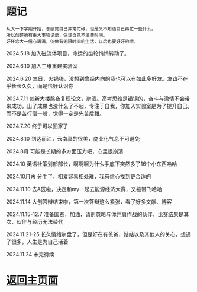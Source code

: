 # 题记
```shell
从大一下学期开始，总感觉自己非常忙碌，但是又不知道自己再忙一些什么。
所以创建所有重大事项记录，保证自己不浪费时间。
好怀念大一信心满满，仿佛有无限时间的生活，以后也要好好的哦。
```
2024.5.18 加入磁流体项目，命运的齿轮悄悄转动了。

2024.6.10 加入三维重建实验室

2024.6.20 生日，火锅嗨，没想到曾经内向的我也可以有如此多好友。友谊不在乎长长久久，而是恰好认识你

2024.7.11 创新大楼熬夜复现论文，崩溃。高考思维是错误的，奋斗与激情不会带来成功，出了成果也没什么了不起，专注于自我，你加入实验室是为了提升自己，而不是苦行僧一般，觉得一定是先苦后甜。

2024.7.20 终于可以回家了

2024.8.10 到达丽江，云南真的很美，商业化气息不可避免

2024.8月 可能是长期的多方面压力吧，心里很崩溃

2024.10 英语社策划部部长，啊啊啊为什么手底下突然多了16个小东西哈哈

2024.10月末 分手了，相爱容易相处难，我有信心找到更合适的

2024.11.10 去A区啦，决定和my一起去能源经济大赛，又被带飞哈哈

2024.11.14 大创答辩结束啦，第一次答辩这么紧张，看了好多文献、博客

2024.11.15-12.7 准备国赛，加油，请别忽略与你并肩作战的伙伴，比赛结果是其次，伙伴与经历无法替代

2024.11.21-25 长久情绪崩盘了，但是好在有爸爸，姑姑以及其他人的关心，想通了很多，人生是为自己活着

2024.11.24 未完待续



# [返回主页面](https://fishsix20236356.github.io/)

